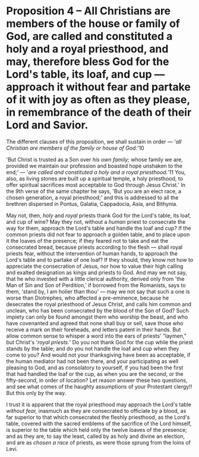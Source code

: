 # Proposition 4 – All Christians are members of the house or family of God, are called and constituted a holy and a royal priesthood, and may, therefore bless God for the Lord's table, its loaf, and cup — approach it without fear and partake of it with joy as often as they please, in remembrance of the death of their Lord and Savior.

The different clauses of this proposition, we shall sustain in order — '*all Christian are members of the family or house of God:*'10

'But Christ is trusted as a Son over *his own family;* whose family we are, provided we maintain our profession and boasted hope unshaken to the end;' — '*are called and constituted a holy and a royal priesthood.*'11 You, also, as living stones are built up a spiritual temple, a holy priesthood, to offer spiritual sacrifices most acceptable to God through Jesus Christ.' In the 9th verse of the same chapter he says, 'But you are an elect race, a chosen generation, a royal priesthood;' and this is addressed to all the brethren dispersed in Pontus, Galatia, Cappadocia, Asia, and Bithynia.

May not, then, *holy* and *royal* priests thank God for the Lord's table, its loaf, and cup of wine? May they not, without a *human* priest to consecrate the way for them, approach the Lord's table and handle the loaf and cup? If the common priests did not fear to approach a golden table, and to place upon it the loaves of the presence; if they feared not to take and eat the consecrated bread, because priests according to the flesh — shall royal priests fear, without the intervention of human hands, to approach the Lord's table and to partake of one loaf? If they should, they know not how to appreciate the consecration of Jesus, nor how to value their high calling and exalted designation as kings and priests to God. And may we not say, that he who invested with a little clerical authority, derived only from 'the Man of Sin and Son of Perdition,' if borrowed from the Romanists, says to them, 'stand by, I am holier than thou' — may we not say that such a one is worse than Diotrephes, who affected a pre-eminence, because he desecrates the royal priesthood of Jesus Christ, and calls him common and unclean, who has been consecrated by the blood of the Son of God? Such impiety can only be found amongst them who worship the beast, and who have covenanted and agreed that none shall buy or sell, save those who receive a mark on their foreheads, and letters patent in their hands. But allow common sense to whisper a word into the ears of priests' "laymen," but Christ's '*royal priests.*' Do you not thank God for the cup while the priest stands by the table; and do you not handle the loaf and cup when they come to you? And would not your thanksgiving have been as acceptable, if the human mediator had not been there, and your participating as well pleasing to God, and as consolatory to yourself, if you had been the first that had handled the loaf or the cup, as when you are the second, or the fifty-second, in order of location? Let reason answer these two questions, and see what comes of the haughty assumptions of your Protestant clergy!! But this only by the way.

I trust it is apparent that the royal priesthood may approach the Lord's table *without fear,* inasmuch as they are consecrated to officiate by a blood, as far superior to that which consecrated the fleshly priesthood, as the Lord's table, covered with the sacred emblems of the sacrifice of the Lord himself, is superior to the table which held only the twelve loaves of the presence; and as they are, to say the least, called by as holy and divine an election, and are as *chosen a race* of priests, as were those sprung from the loins of Levi.
